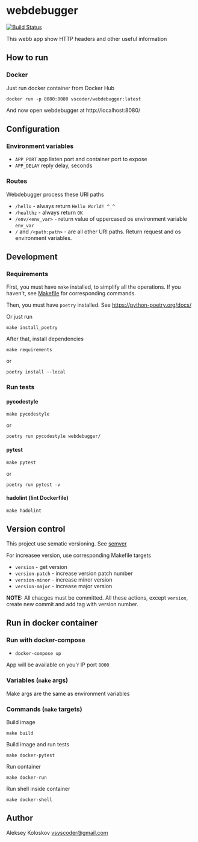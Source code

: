 # webdebugger

[![Build Status](https://travis-ci.org/vscoder/webdebugger.svg?branch=master)](https://travis-ci.org/vscoder/webdebugger)

This webb app show HTTP headers and other useful information

## How to run

### Docker

Just run docker container from Docker Hub

```shell
docker run -p 8080:8080 vscoder/webdebugger:latest
```
And now open webdebugger at http://localhost:8080/

## Configuration

### Environment variables

- `APP_PORT` app listen port and container port to expose
- `APP_DELAY` reply delay, seconds

### Routes

Webdebugger process these URI paths

- `/hello` - always return `Hello World! ^_^`
- `/healthz` - always return `OK`
- `/env/<env_var>` - return value of uppercased os environment variable `env_var`
- `/` and `/<path:path>` - are all other URI paths. Return request and os environment variables.

## Development

### Requirements

First, you must have `make` installed, to simplify all the operations.
If you haven't, see [Makefile](Makefile) for corresponding commands.

Then, you must have `poetry` installed. See https://python-poetry.org/docs/

Or just run 
```shell
make install_poetry
```

After that, install dependencies
```shell
make requirements
```
or
```shell
poetry install --local
```

### Run tests

#### pycodestyle

```shell
make pycodestyle
```
or
```shell
poetry run pycodestyle webdebugger/
```

#### pytest

```shell
make pytest
```
or
```shell
poetry run pytest -v
```

#### hadolint (lint Dockerfile)

```shell
make hadolint
```

## Version control

This project use sematic versioning. See [semver](https://semver.org/)

For increasee version, use corresponding Makefile targets
- `version` - get version
- `version-patch` - increase version patch number
- `version-minor` - increase minor version
- `version-major` - increase major version

**NOTE:** All chacges must be committed. All these actions, except `version`, create new commit and add tag with version number.

## Run in docker container

### Run with docker-compose

- `docker-compose up`

App will be available on you'r IP port `8000`

### Variables (`make` args)

Make args are the same as environment variables

### Commands (`make` targets)

Build image
```shell
make build
```

Build image and run tests
```shell
make docker-pytest
```

Run container
```shell
make docker-run
```

Run shell inside container
```shell
make docker-shell
```

## Author

Aleksey Koloskov <vsyscoder@gmail.com>
